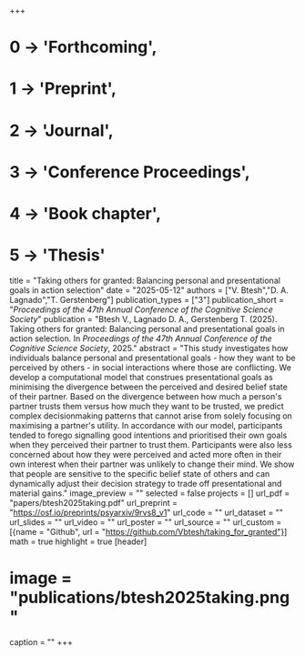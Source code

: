 +++
# 0 -> 'Forthcoming',
# 1 -> 'Preprint',
# 2 -> 'Journal',
# 3 -> 'Conference Proceedings',
# 4 -> 'Book chapter',
# 5 -> 'Thesis'

title = "Taking others for granted: Balancing personal and presentational goals in action selection"
date = "2025-05-12"
authors = ["V. Btesh","D. A. Lagnado","T. Gerstenberg"]
publication_types = ["3"]
publication_short = "_Proceedings of the 47th Annual Conference of the Cognitive Science Society_"
publication = "Btesh V., Lagnado D. A., Gerstenberg T. (2025). Taking others for granted: Balancing personal and presentational goals in action selection. In _Proceedings of the 47th Annual Conference of the Cognitive Science Society_, 2025."
abstract = "This study investigates how individuals balance personal and presentational goals - how they want to be perceived by others - in social interactions where those are conflicting. We develop a computational model that construes presentational goals as minimising the divergence between the perceived and desired belief state of their partner. Based on the divergence between how much a person's partner trusts them versus how much they want to be trusted, we predict complex decisionmaking patterns that cannot arise from solely focusing on maximising a partner's utility. In accordance with our model, participants tended to forego signalling good intentions and prioritised their own goals when they perceived their partner to trust them. Participants were also less concerned about how they were perceived and acted more often in their own interest when their partner was unlikely to change their mind. We show that people are sensitive to the specific belief state of others and can dynamically adjust their decision strategy to trade off presentational and material gains."
image_preview = ""
selected = false
projects = []
url_pdf = "papers/btesh2025taking.pdf"
url_preprint = "https://osf.io/preprints/psyarxiv/9rvs8_v1"
url_code = ""
url_dataset = ""
url_slides = ""
url_video = ""
url_poster = ""
url_source = ""
url_custom = [{name = "Github", url = "https://github.com/Vbtesh/taking_for_granted"}]
math = true
highlight = true
[header]
# image = "publications/btesh2025taking.png"
caption = ""
+++
